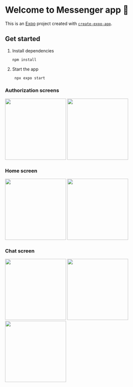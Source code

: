 # Welcome to Messenger app 👋

This is an [Expo](https://expo.dev) project created with [`create-expo-app`](https://www.npmjs.com/package/create-expo-app).

## Get started

1. Install dependencies

   ```bash
   npm install
   ```

2. Start the app

   ```bash
    npx expo start
   ```

### Authorization screens
<img src='https://github.com/user-attachments/assets/d2c4443d-f6a6-41d2-8985-b5f7d03bea1c' width='200'>
<img src='https://github.com/user-attachments/assets/67a64fa2-9060-4c21-b3d3-18f0ea80405d' width='200'>

### Home screen
<img src='https://github.com/user-attachments/assets/f14c77d6-09f8-4933-b642-9fa5ffc2caf2' width='200'>
<img src='https://github.com/user-attachments/assets/9692a2f3-ae7d-4468-8fba-ba8e2f33845d' width='200'>

### Chat screen
<img src='https://github.com/user-attachments/assets/b45c532f-e6b1-484e-9e70-dcbed95ab330' width='200'>
<img src='https://github.com/user-attachments/assets/2e9079e5-f1f7-439f-887d-cf1db20c9460' width='200'>
<img src='https://github.com/user-attachments/assets/9a92059b-e148-45fc-bc36-a5a7212404e2' width='200'>
